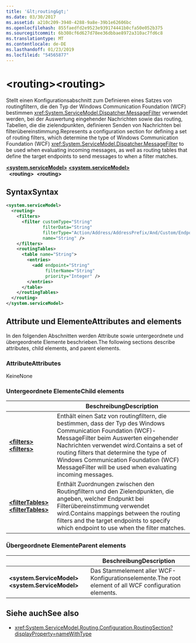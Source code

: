 ```yaml
---
title: '&lt;routing&gt;'
ms.date: 03/30/2017
ms.assetid: a210c209-3940-4288-9a8e-39b1e62606bc
ms.openlocfilehash: 855faedfd2e9523e939174441b0cfa50e052b375
ms.sourcegitcommit: 6b308cf6d627d78ee36dbbae8972a310ac7fd6c8
ms.translationtype: MT
ms.contentlocale: de-DE
ms.lasthandoff: 01/23/2019
ms.locfileid: "54565877"
---
```

# <a name="ltroutinggt"></a><span data-ttu-id="2006c-102">&lt;routing&gt;</span><span class="sxs-lookup"><span data-stu-id="2006c-102">&lt;routing&gt;</span></span>

<span data-ttu-id="2006c-103">Stellt einen Konfigurationsabschnitt zum Definieren eines Satzes von routingfiltern, die den Typ der Windows Communication Foundation (WCF) bestimmen <xref:System.ServiceModel.Dispatcher.MessageFilter> verwendet werden, bei der Auswertung eingehender Nachrichten sowie das routing, Tabellen, die die zielendpunkten, definieren Senden von Nachrichten bei filterübereinstimmung.</span><span class="sxs-lookup"><span data-stu-id="2006c-103">Represents a configuration section for defining a set of routing filters, which determine the type of Windows Communication Foundation (WCF) <xref:System.ServiceModel.Dispatcher.MessageFilter> to be used when evaluating incoming messages, as well as routing tables that define the target endpoints to send messages to when a filter matches.</span></span>

<span data-ttu-id="2006c-104">[**\<system.serviceModel>**](system-servicemodel.md) </span><span class="sxs-lookup"><span data-stu-id="2006c-104">[**\<system.serviceModel>**](system-servicemodel.md) </span></span>  
<span data-ttu-id="2006c-105">&nbsp;&nbsp;**\<routing>**</span><span class="sxs-lookup"><span data-stu-id="2006c-105">&nbsp;&nbsp;**\<routing>**</span></span>
  
## <a name="syntax"></a><span data-ttu-id="2006c-106">Syntax</span><span class="sxs-lookup"><span data-stu-id="2006c-106">Syntax</span></span>  
  
```xml  
<system.serviceModel>
  <routing>
    <filters>
      <filter customType="String"
              filterData="String"
              filterType="Action/Address/AddressPrefix/And/Custom/Endpoint/MatchAll/XPath"
              name="String" />
    </filters>
    <routingTables>
      <table name="String">
        <entries>
          <add endpoint="String"
               filterName="String"
               priority="Integer" />
        </entries>
      </table>
    </routingTables>
  </routing>
</system.serviceModel>
```  
  
## <a name="attributes-and-elements"></a><span data-ttu-id="2006c-107">Attribute und Elemente</span><span class="sxs-lookup"><span data-stu-id="2006c-107">Attributes and elements</span></span>

<span data-ttu-id="2006c-108">In den folgenden Abschnitten werden Attribute sowie untergeordnete und übergeordnete Elemente beschrieben.</span><span class="sxs-lookup"><span data-stu-id="2006c-108">The following sections describe attributes, child elements, and parent elements.</span></span>

### <a name="attributes"></a><span data-ttu-id="2006c-109">Attribute</span><span class="sxs-lookup"><span data-stu-id="2006c-109">Attributes</span></span>

<span data-ttu-id="2006c-110">Keine</span><span class="sxs-lookup"><span data-stu-id="2006c-110">None</span></span>

### <a name="child-elements"></a><span data-ttu-id="2006c-111">Untergeordnete Elemente</span><span class="sxs-lookup"><span data-stu-id="2006c-111">Child elements</span></span>

|     | <span data-ttu-id="2006c-112">Beschreibung</span><span class="sxs-lookup"><span data-stu-id="2006c-112">Description</span></span> |
| --- | ----------- |
| [<span data-ttu-id="2006c-113">**\<filters>**</span><span class="sxs-lookup"><span data-stu-id="2006c-113">**\<filters>**</span></span>](../../../../../docs/framework/configure-apps/file-schema/wcf/filters-of-routing.md) | <span data-ttu-id="2006c-114">Enthält einen Satz von routingfiltern, die bestimmen, dass der Typ des Windows Communication Foundation (WCF)-MessageFilter beim Auswerten eingehender Nachrichten verwendet wird.</span><span class="sxs-lookup"><span data-stu-id="2006c-114">Contains a set of routing filters that determine the type of Windows Communication Foundation (WCF) MessageFilter will be used when evaluating incoming messages.</span></span> |
| [<span data-ttu-id="2006c-115">**\<filterTables>**</span><span class="sxs-lookup"><span data-stu-id="2006c-115">**\<filterTables>**</span></span>](../../../../../docs/framework/configure-apps/file-schema/wcf/filtertables.md) | <span data-ttu-id="2006c-116">Enthält Zuordnungen zwischen den Routingfiltern und den Zielendpunkten, die angeben, welcher Endpunkt bei Filterübereinstimmung verwendet wird.</span><span class="sxs-lookup"><span data-stu-id="2006c-116">Contains mappings between the routing filters and the target endpoints to specify which endpoint to use when the filter matches.</span></span> |

### <a name="parent-elements"></a><span data-ttu-id="2006c-117">Übergeordnete Elemente</span><span class="sxs-lookup"><span data-stu-id="2006c-117">Parent elements</span></span>

|     | <span data-ttu-id="2006c-118">Beschreibung</span><span class="sxs-lookup"><span data-stu-id="2006c-118">Description</span></span> |
| --- | ----------- |
| <span data-ttu-id="2006c-119">**\<system.ServiceModel>**</span><span class="sxs-lookup"><span data-stu-id="2006c-119">**\<system.ServiceModel>**</span></span> | <span data-ttu-id="2006c-120">Das Stammelement aller WCF-Konfigurationselemente.</span><span class="sxs-lookup"><span data-stu-id="2006c-120">The root element of all WCF configuration elements.</span></span> |

## <a name="see-also"></a><span data-ttu-id="2006c-121">Siehe auch</span><span class="sxs-lookup"><span data-stu-id="2006c-121">See also</span></span>

- <xref:System.ServiceModel.Routing.Configuration.RoutingSection?displayProperty=nameWithType>
